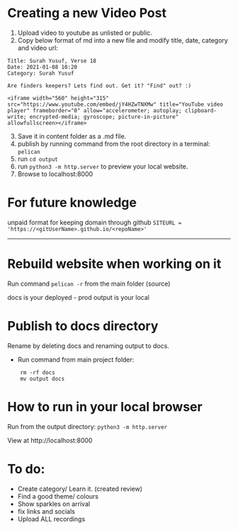 # Creating a new Video Post

1. Upload video to youtube as unlisted or public.
2. Copy below format of md into a new file and modify title, date, category and video url:

```
Title: Surah Yusuf, Verse 18
Date: 2021-01-08 10:20
Category: Surah Yusuf

Are finders keepers? Lets find out. Get it? "Find" out? :)

<iframe width="560" height="315" src="https://www.youtube.com/embed/jY4HZwTNXMw" title="YouTube video player" frameborder="0" allow="accelerometer; autoplay; clipboard-write; encrypted-media; gyroscope; picture-in-picture" allowfullscreen></iframe>
```

3. Save it in content folder as a .md file.
4. publish by running command from the root directory in a terminal: `pelican`
5. run `cd output`
6. run `python3 -m http.server` to preview your local website.
7. Browse to localhost:8000


# For future knowledge

unpaid format for keeping domain through github
`SITEURL = 'https://<gitUserName>.github.io/<repoName>'`

---------

# Rebuild website when working on it
Run command `pelican -r` from the main folder (source)

docs is your deployed - prod 
output is your local

# Publish to docs directory
Rename by deleting docs and renaming output to docs.
- Run command from main project folder: 

```
    rm -rf docs
    mv output docs 

```

# How to run in your local browser
Run from the output directory: 
`python3 -m http.server`

View at http://localhost:8000

# To do:

- Create category/ Learn it. (created review)
- Find a good theme/ colours
- Show sparkles on arrival
- fix links and socials
- Upload ALL recordings

